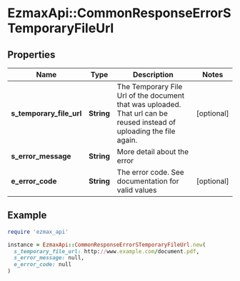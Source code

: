 # EzmaxApi::CommonResponseErrorSTemporaryFileUrl

## Properties

| Name | Type | Description | Notes |
| ---- | ---- | ----------- | ----- |
| **s_temporary_file_url** | **String** | The Temporary File Url of the document that was uploaded. That url can be reused instead of uploading the file again. | [optional] |
| **s_error_message** | **String** | More detail about the error |  |
| **e_error_code** | **String** | The error code. See documentation for valid values | [optional] |

## Example

```ruby
require 'ezmax_api'

instance = EzmaxApi::CommonResponseErrorSTemporaryFileUrl.new(
  s_temporary_file_url: http://www.example.com/document.pdf,
  s_error_message: null,
  e_error_code: null
)
```

